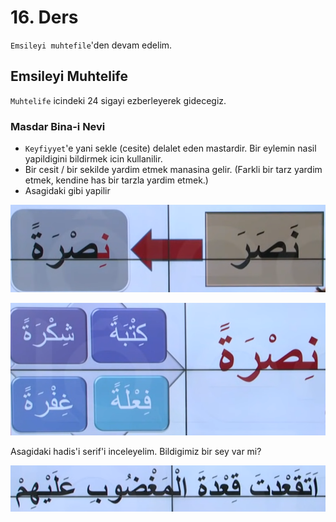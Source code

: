 # 16. Ders

`Emsileyi muhtefile`'den devam edelim.

## Emsileyi Muhtelife

`Muhtelife` icindeki 24 sigayi ezberleyerek gidecegiz.

### Masdar Bina-i Nevi

- `Keyfiyyet`'e yani sekle (cesite) delalet eden mastardir. Bir eylemin nasil yapildigini bildirmek icin kullanilir.
- Bir cesit / bir sekilde yardim etmek manasina gelir. (Farkli bir tarz yardim etmek, kendine has bir tarzla yardim etmek.)
- Asagidaki gibi yapilir

![](../../_media/2022-12-03-20-19-42.png)

![](../../_media/2022-12-03-20-47-01.png)

Asagidaki hadis'i serif'i inceleyelim. Bildigimiz bir sey var mi?

![](../../_media/2022-12-03-20-24-11.png)
